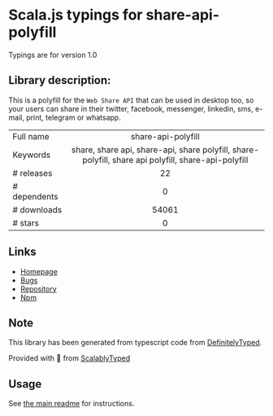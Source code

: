 
# Scala.js typings for share-api-polyfill

Typings are for version 1.0

## Library description:
This is a polyfill for the `Web Share API` that can be used in desktop too, so your users can share in their twitter, facebook, messenger, linkedin, sms, e-mail, print, telegram or whatsapp.

|                    |                 |
| ------------------ | :-------------: |
| Full name          | share-api-polyfill |
| Keywords           | share, share api, share-api, share polyfill, share-polyfill, share api polyfill, share-api-polyfill |
| # releases         | 22 |
| # dependents       | 0 |
| # downloads        | 54061 |
| # stars            | 0 |

## Links
- [Homepage](https://github.com/on2-dev/share-api-polyfill#readme)
- [Bugs](https://github.com/on2-dev/share-api-polyfill/issues)
- [Repository](https://github.com/on2-dev/share-api-polyfill)
- [Npm](https://www.npmjs.com/package/share-api-polyfill)
    


## Note
This library has been generated from typescript code from [DefinitelyTyped](https://definitelytyped.org).

Provided with :purple_heart: from [ScalablyTyped](https://github.com/oyvindberg/ScalablyTyped)

## Usage
See [the main readme](../../readme.md) for instructions.


